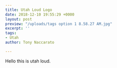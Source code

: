 ```yaml
---
title: Utah Loud Logo
date: 2018-12-10 19:55:29 +0000
layout: post
preview: "/uploads/tags option 1 8.58.27 AM.jpg"
excerpt: ''
tags:
- Utah
author: Tony Naccarato

---
```

Hello this is utah loud.